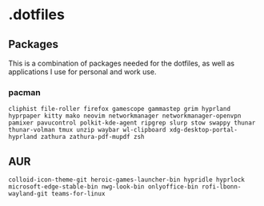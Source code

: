 # .dotfiles

## Packages
This is a combination of packages needed for the dotfiles, as well as applications I use for personal and work use.

### pacman

```
cliphist file-roller firefox gamescope gammastep grim hyprland hyprpaper kitty mako neovim networkmanager networkmanager-openvpn pamixer pavucontrol polkit-kde-agent ripgrep slurp stow swappy thunar thunar-volman tmux unzip waybar wl-clipboard xdg-desktop-portal-hyprland zathura zathura-pdf-mupdf zsh
```

## AUR

```
colloid-icon-theme-git heroic-games-launcher-bin hypridle hyprlock microsoft-edge-stable-bin nwg-look-bin onlyoffice-bin rofi-lbonn-wayland-git teams-for-linux
```

